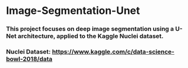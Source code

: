 # Image-Segmentation-Unet
### This project focuses on deep image segmentation using a U-Net architecture, applied to the Kaggle Nuclei dataset.

### Nuclei Dataset: https://www.kaggle.com/c/data-science-bowl-2018/data
